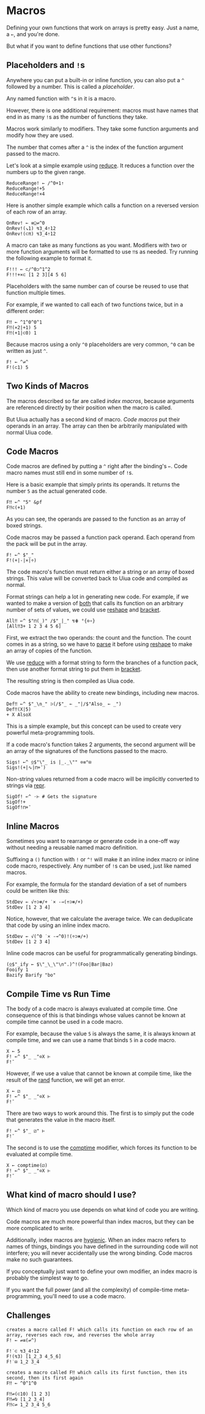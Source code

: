 # Macros

Defining your own functions that work on arrays is pretty easy. Just a name, a `←`, and you're done.

But what if you want to define functions that use other functions?

## Placeholders and `!`s

Anywhere you can put a built-in or inline function, you can also put a `^` followed by a number. This is called a *placeholder*.

Any named function with `^`s in it is a macro.

However, there is one additional requirement: macros must have names that end in as many `!`s as the number of functions they take.

Macros work similarly to modifiers. They take some function arguments and modify how they are used.

The number that comes after a `^` is the index of the function argument passed to the macro.

Let's look at a simple example using [reduce](). It reduces a function over the numbers up to the given range.

```uiua
ReduceRange! ← /^0+1⇡
ReduceRange!+5
ReduceRange!×4
```

Here is another simple example which calls a function on a reversed version of each row of an array.

```uiua
OnRev! ← ≡⍜⇌^0
OnRev!(↘1) ↯3_4⇡12
OnRev!(⊂π) ↯3_4⇡12
```

A macro can take as many functions as you want. Modifiers with two or more function arguments will be formatted to use `‼`s as needed. Try running the following example to format it.

```uiua
F!!! ← ⊂/^0⊃^1^2
F!!!+×⊂ [1 2 3][4 5 6]
```

Placeholders with the same number can of course be reused to use that function multiple times.

For example, if we wanted to call each of two functions twice, but in a different order:

```uiua
F‼ ← ^1^0^0^1
F‼(×2|+1) 5
F‼(+1|⊂0) 1
```

Because macros using a only `^0` placeholders are very common, `^0` can be written as just `^`.

```uiua
F! ← ^⇌^
F!(⊂1) 5
```

## Two Kinds of Macros

The macros described so far are called *index macros*, because arguments are referenced directly by their position when the macro is called.

But Uiua actually has a second kind of macro. *Code macros* put their operands in an array. The array can then be arbitrarily manipulated with normal Uiua code.

## Code Macros

Code macros are defined by putting a `^` right after the binding's `←`. Code macro names must still end in some number of `!`s.

Here is a basic example that simply prints its operands. It returns the number `5` as the actual generated code.

```uiua
F‼ ←^ "5" &pf
F‼⊂(+1)
```

As you can see, the operands are passed to the function as an array of boxed strings.

Code macros may be passed a function pack operand. Each operand from the pack will be put in the array.

```uiua
F! ←^ $"_"
F!(+|-|×|÷)
```

The code macro's function must return either a string or an array of boxed strings. This value will be converted back to Uiua code and compiled as normal.

Format strings can help a lot in generating new code. For example, if we wanted to make a version of [both]() that calls its function on an arbitrary number of sets of values, we could use [reshape]() and [bracket]().

```uiua
All‼ ←^ $"⊓(_)" /$"_|_" ↯⋕ °{⊙∘}
[All‼3+ 1 2 3 4 5 6]
```

First, we extract the two operands: the count and the function. The count comes in as a string, so we have to [parse]() it before using [reshape]() to make an array of copies of the function.

We use [reduce]() with a format string to form the branches of a function pack, then use another format string to put them in [bracket]().

The resulting string is then compiled as Uiua code.

Code macros have the ability to create new bindings, including new macros.

```uiua
Def‼ ←^ $"_\n_" ⊃(/$"_ ← _"|/$"Also_ ← _")
Def‼(X|5)
+ X AlsoX
```

This is a simple example, but this concept can be used to create very powerful meta-programming tools.

If a code macro's function takes 2 arguments, the second argument will be an array of the signatures of the functions passed to the macro.

```uiua
Sigs! ←^ ⍚$"\"_ is |_._\"" ⊙≡°⊟
Sigs!(+|∿|⊓+¯)
```

Non-string values returned from a code macro will be implicitly converted to strings via [repr]().

```uiua
SigOf! ←^ ⋅⊢ # Gets the signature
SigOf!+
SigOf!⊓+¯
```

## Inline Macros

Sometimes you want to rearrange or generate code in a one-off way without needing a reusable named macro definition.

Suffixing a `()` function with `!` or `^!` will make it an inline index macro or inline code macro, respectively. Any number of `!`s can be used, just like named macros.

For example, the formula for the standard deviation of a set of numbers could be written like this:

```uiua
StdDev ← √÷⊃⧻/+ ˙× -⊸(÷⊃⧻/+)
StdDev [1 2 3 4]
```

Notice, however, that we calculate the average twice. We can deduplicate that code by using an inline index macro.

```uiua
StdDev ← √(^0 ˙× -⊸^0)!(÷⊃⧻/+)
StdDev [1 2 3 4]
```

Inline code macros can be useful for programmatically generating bindings.

```uiua
(⍚$"_ify ← $\"_\_\"\n".)^!(Foo|Bar|Baz)
Fooify 1
Bazify Barify "bo"
```

## Compile Time vs Run Time

The body of a code macro is always evaluated at compile time. One consequence of this is that bindings whose values cannot be known at compile time cannot be used in a code macro.

For example, because the value `5` is always the same, it is always known at compile time, and we can use a name that binds `5` in a code macro.

```uiua
X ← 5
F! ←^ $"_ _"⊙X ⊢
F!¯
```

However, if we use a value that cannot be known at compile time, like the result of the [rand]() function, we will get an error.

```uiua should fail
X ← ⚂
F! ←^ $"_ _"⊙X ⊢
F!¯
``` 

There are two ways to work around this. The first is to simply put the code that generates the value in the macro itself.

```uiua
F! ←^ $"_ ⚂" ⊢
F!¯
```

The second is to use the [comptime]() modifier, which forces its function to be evaluated at compile time.

```uiua
X ← comptime(⚂)
F! ←^ $"_ _"⊙X ⊢
F!¯
```

## What kind of macro should I use?

Which kind of macro you use depends on what kind of code you are writing.

Code macros are much more powerful than index macros, but they can be more complicated to write.

Additionally, index macros are [hygienic](https://en.wikipedia.org/wiki/hygienic_macro). When an index macro refers to names of things, bindings you have defined in the surrounding code will not interfere; you will never accidentally use the wrong binding. Code macros make no such guarantees.

If you conceptually just want to define your own modifier, an index macro is probably the simplest way to go.

If you want the full power (and all the complexity) of compile-time meta-programming, you'll need to use a code macro.

## Challenges

```challenge flip default: F! ← ^
creates a macro called F! which calls its function on each row of an array, reverses each row, and reverses the whole array
F! ← ⇌≡(⇌^)

F!˙⊂ ↯3_4⇡12
F!(↯3) [1_2_3 4_5_6]
F!˙⊟ 1_2 3_4
```

```challenge flip default: F‼ ← ^0
creates a macro called F‼ which calls its first function, then its second, then its first again
F‼ ← ^0^1^0

F‼⇌(⊂10) [1 2 3]
F‼⇌⍉ [1_2 3_4]
F‼⊂⇌ 1_2 3_4 5_6
```
